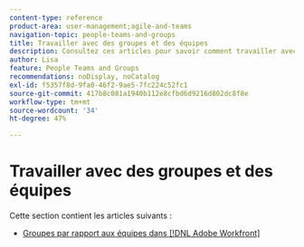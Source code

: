 ```yaml
---
content-type: reference
product-area: user-management;agile-and-teams
navigation-topic: people-teams-and-groups
title: Travailler avec des groupes et des équipes
description: Consultez ces articles pour savoir comment travailler avec des groupes et des équipes dans Workfront.
author: Lisa
feature: People Teams and Groups
recommendations: noDisplay, noCatalog
exl-id: f5357f8d-9fa0-46f2-9ae5-7fc224c52fc1
source-git-commit: 417b8c081a1940b112e8cfbd6d9216d802dc8f8e
workflow-type: tm+mt
source-wordcount: '34'
ht-degree: 47%

---
```


# Travailler avec des groupes et des équipes

Cette section contient les articles suivants :

* [Groupes par rapport aux équipes dans [!DNL Adobe Workfront]](../../people-teams-and-groups/work-with-groups-and-teams/understanding-differences-and-similarities-between-groups-and-teams.md)
